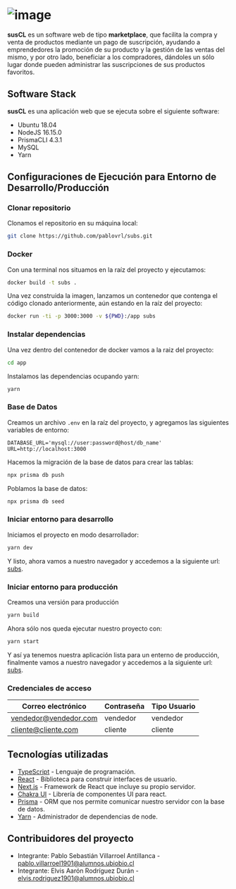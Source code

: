 # ![image](https://user-images.githubusercontent.com/62177255/188337689-f9367ee2-3041-4598-8d57-e8c0df556d75.png)


**susCL** es un software web de tipo **marketplace**, que facilita la compra y venta de productos mediante un pago de suscripción, ayudando a emprendedores la promoción de su producto y la gestión de las ventas del mismo, y por otro lado, beneficiar a los compradores, dándoles un sólo lugar donde pueden administrar las suscripciones de sus productos favoritos.

## Software Stack

**susCL** es una aplicación web que se ejecuta sobre el siguiente software:

- Ubuntu 18.04
- NodeJS 16.15.0
- PrismaCLI 4.3.1
- MySQL
- Yarn

## Configuraciones de Ejecución para Entorno de Desarrollo/Producción

### Clonar repositorio
Clonamos el repositorio en su máquina local:
```bash
git clone https://github.com/pablovrl/subs.git
```

### Docker
Con una terminal nos situamos en la raíz del proyecto y ejecutamos:
```bash
docker build -t subs .
```
Una vez construida la imagen, lanzamos un contenedor que contenga el código clonado anteriormente, aún estando en la raíz del proyecto: 
```bash
docker run -ti -p 3000:3000 -v ${PWD}:/app subs
```

### Instalar dependencias
Una vez dentro del contenedor de docker vamos a la raiz del proyecto:
```bash
cd app
```
Instalamos las dependencias ocupando yarn:
```bash
yarn
```

### Base de Datos
Creamos un archivo `.env` en la raíz del proyecto, y agregamos las siguientes variables de entorno:
```env
DATABASE_URL='mysql://user:password@host/db_name'
URL=http://localhost:3000

```
Hacemos la migración de la base de datos para crear las tablas:
```bash
npx prisma db push
```
Poblamos la base de datos:
```bash
npx prisma db seed
```

### Iniciar entorno para desarrollo
Iniciamos el proyecto en modo desarrollador:
```bash
yarn dev
```
Y listo, ahora vamos a nuestro navegador y accedemos a la siguiente url: [subs](http://localhost:3000 "subs").

### Iniciar entorno para producción
Creamos una versión para producción
```bash
yarn build
```
Ahora sólo nos queda ejecutar nuestro proyecto con:
```bash
yarn start
```
Y así ya tenemos nuestra aplicación lista para un enterno de producción, finalmente vamos a nuestro navegador y accedemos a la siguiente url: [subs](http://localhost:3000 "subs").

### Credenciales de acceso
| Correo electrónico | Contraseña | Tipo Usuario |
|--------------------|------------|--------------|
|vendedor@vendedor.com| vendedor|vendedor|
|cliente@cliente.com|cliente|cliente| 

## Tecnologías utilizadas
- [TypeScript](https://www.typescriptlang.org/) - Lenguaje de programación.
- [React](https://es.reactjs.org/) - Biblioteca para construir interfaces de usuario.
- [Next.js](https://nextjs.org "Next.js") - Framework de React que incluye su propio servidor.
- [Chakra UI](https://chakra-ui.com/ "Chakra UI") - Librería de componentes UI para react.
- [Prisma](https://prisma.io "Prisma") - ORM que nos permite comunicar nuestro servidor con la base de datos.
- [Yarn](https://yarnpkg.com/ "Yarn") - Administrador de dependencias de node.

## Contribuidores del proyecto
- Integrante: Pablo Sebastián Villarroel Antillanca - pablo.villarroel1901@alumnos.ubiobio.cl
- Integrante: Elvis Aarón Rodríguez Durán - elvis.rodriguez1901@alumnos.ubiobio.cl
